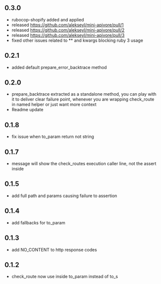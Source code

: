 ## 0.3.0
* rubocop-shopify added and applied
* released https://github.com/alekseyl/mini-apivore/pull/1
* released https://github.com/alekseyl/mini-apivore/pull/2
* released https://github.com/alekseyl/mini-apivore/pull/3
* fixed other issues related to ** and kwargs blocking ruby 3 usage

## 0.2.1
* added default prepare_error_backtrace method

## 0.2.0
* prepare_backtrace extracted as a standalone method, you can play with it to deliver clear failure point, whenever you are wrapping check_route in named helper or just want more context
* Readme update

## 0.1.8
* fix issue when to_param return not string

## 0.1.7 
* message will show the check_routes execution caller line, not the assert inside

## 0.1.5 
* add full path and params causing failure to assertion

## 0.1.4
* add fallbacks for to_param

## 0.1.3
* add NO_CONTENT to http response codes

## 0.1.2 

* check_route now use inside to_param instead of to_s